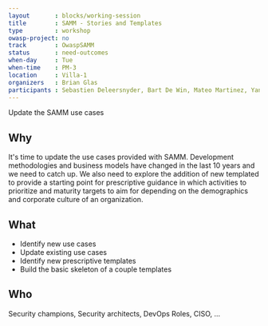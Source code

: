 ```yaml
---
layout       : blocks/working-session
title        : SAMM - Stories and Templates
type         : workshop
owasp-project: no
track        : OwaspSAMM
status       : need-outcomes
when-day     : Tue
when-time    : PM-3
location     : Villa-1
organizers   : Brian Glas
participants : Sebastien Deleersnyder, Bart De Win, Mateo Martinez, Yan Kravchenko, Timo Pagel, Viktor Lindstrom
---
```


Update the SAMM use cases

## Why

It's time to update the use cases provided with SAMM. Development methodologies and business models have changed in the last 10 years and we need to catch up. We also need to explore the addition of new templated to provide a starting point for prescriptive guidance in which activities to prioritize and maturity targets to aim for depending on the demographics and corporate culture of an organization.

## What

- Identify new use cases
- Update existing use cases
- Identify new prescriptive templates
- Build the basic skeleton of a couple templates

## Who

Security champions, Security architects, DevOps Roles, CISO, ...

